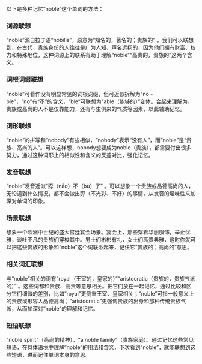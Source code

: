 以下是多种记忆“noble”这个单词的方法：

### 词源联想
“noble”源自拉丁语“nobilis”，原意为“知名的，著名的；贵族的” 。我们可以联想到，在古代，贵族身份的人往往是广为人知、声名远扬的，因为他们拥有财富、权力和特殊地位，这种词源上的联系有助于理解“noble”“高贵的，贵族的”这两个含义。

### 词根词缀联想
“noble”可看作没有明显常见的词根词缀，但可近似拆解为“no - ble”，“no”有“不”的含义，“ble”可联想为“able（能够的）”变体。合起来理解为，贵族或高尚的人不是仅靠能力，还有与生俱来的气质等因素，以此辅助记忆。 

### 词形联想
“noble”的拼写和“nobody”有些相似，“nobody”表示“没有人”，而“noble”是“贵族、高尚的人”。可以这样想，nobody想要成为noble（贵族），都需要付出很多努力，通过这种词形上的相似性和含义的反差对比，强化记忆。

### 发音联想
“noble”发音近似“孬（nāo）不（bù）了” 。可以想象一个贵族或品德高尚的人，无论遇到什么情况，都不会做出孬（不光彩、不好）的事情，从发音的趣味性来加深对单词的印象。

### 场景联想
想象一个欧洲中世纪的盛大宫廷宴会场景。宴会上，那些穿着华丽服饰，举止优雅，谈吐不凡的贵族们穿梭其中。男士们彬彬有礼，女士们高贵典雅，这时你就可以把这些贵族的形象和“noble”这个词联系起来，记住它“贵族的；高尚的”意思。 

### 相关词汇联想
与“noble”相关的词有“royal（王室的，皇家的）”“aristocratic（贵族的，贵族气派的）” 。这些词都和贵族、高贵等意思相关。把它们放在一起记忆，通过比较和区分它们细微的差别，比如“royal”更侧重王室、皇家相关；“noble”可指一般意义上的贵族或形容人品德高尚；“aristocratic”更强调贵族的出身和那种传统贵族气派，从而加深对“noble”的理解和记忆。 

### 短语联想
“noble spirit”（高尚的精神），“a noble family”（贵族家庭）。通过记忆这些常见短语，在具体语境中理解“noble”的用法和含义，下次看到“noble”，就能联想到这些短语，进而记住单词本身的意思。 